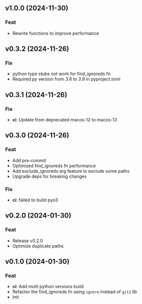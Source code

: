 ## v1.0.0 (2024-11-30)

### Feat

- Rewrite functions to improve performance

## v0.3.2 (2024-11-26)

### Fix

- python type stubs not work for find_ignoreds fn
- Required py version from 3.8 to 3.9 in pyproject.toml

## v0.3.1 (2024-11-26)

### Fix

- **ci**: Update from deprecated macos-12 to macos-13

## v0.3.0 (2024-11-26)

### Feat

- Add pre-commit
- Optimized find_ignoreds fn performance
- Add exclude_ignoreds arg feature to exclude some paths
- Upgrade deps for breaking changes

### Fix

- **ci**: failed to build pyo3

## v0.2.0 (2024-01-30)

### Feat

- Release v0.2.0
- Optimize duplicate paths

## v0.1.0 (2024-01-30)

### Feat

- **ci**: Add multi python versions build
- Refactor the find_ignoreds fn using `ignore` instead of `git2` lib
- Init
